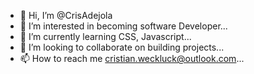 - 👋 Hi, I’m @CrisAdejola
- 👀 I’m interested in becoming software Developer...
- 🌱 I’m currently learning CSS, Javascript...
- 💞️ I’m looking to collaborate on building projects...
- 📫 How to reach me cristian.weckluck@outlook.com...

<!---
Crisweckluck/Crisweckluck is a ✨ special ✨ repository because its `README.md` (this file) appears on your GitHub profile.
You can click the Preview link to take a look at your changes.
--->
